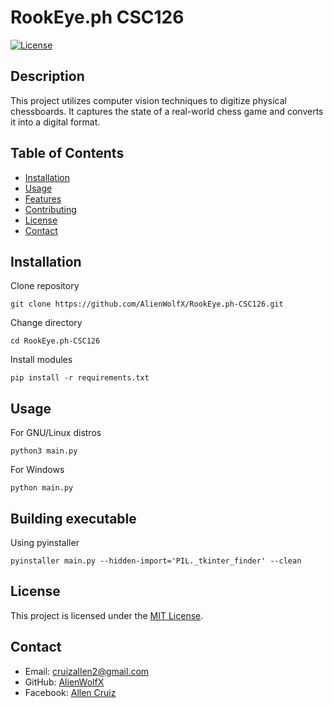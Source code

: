 # RookEye.ph CSC126

[![License](https://img.shields.io/badge/license-MIT-blue.svg)](LICENSE)

## Description

This project utilizes computer vision techniques to digitize physical chessboards. It captures the state of a real-world chess game and converts it into a digital format.

## Table of Contents

- [Installation](#installation)
- [Usage](#usage)
- [Features](#features)
- [Contributing](#contributing)
- [License](#license)
- [Contact](#contact)

## Installation
Clone repository
```
git clone https://github.com/AlienWolfX/RookEye.ph-CSC126.git
```
Change directory
```
cd RookEye.ph-CSC126
```
Install modules
```
pip install -r requirements.txt
```

## Usage
For GNU/Linux distros
```
python3 main.py
```
For Windows
```
python main.py
```

## Building executable
Using pyinstaller
```
pyinstaller main.py --hidden-import='PIL._tkinter_finder' --clean
```
## License

This project is licensed under the [MIT License](LICENSE).

## Contact

- Email: [cruizallen2@gmail.com](mailto:cruizallen2@gmail.com)
- GitHub: [AlienWolfX](https://github.com/AlienWolfX)
- Facebook: [Allen Cruiz](https://www.facebook.com/cruizallen)